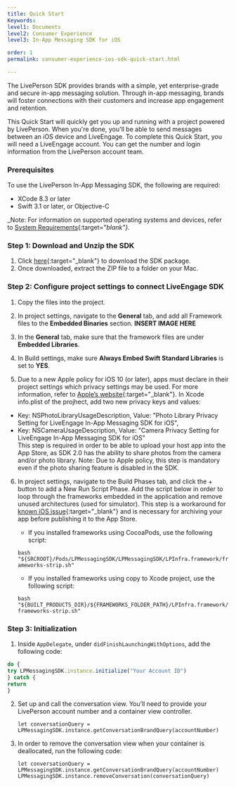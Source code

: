 ```yaml
---
title: Quick Start
Keywords:
level1: Documents
level2: Consumer Experience
level3: In-App Messaging SDK for iOS

order: 1
permalink: consumer-experience-ios-sdk-quick-start.html

---
```


The LivePerson SDK provides brands with a simple, yet enterprise-grade and secure in-app messaging solution. Through in-app messaging, brands will foster connections with their customers and increase app engagement and retention.

This Quick Start will quickly get you up and running with a project powered by LivePerson. When you're done, you'll be able to send messages between an iOS device and LiveEngage. To complete this Quick Start, you will need a LiveEngage account. You can get the number and login information from the LivePerson account team.

### Prerequisites

To use the LivePerson In-App Messaging SDK, the following are required:

* XCode 8.3 or later 
* Swift 3.1 or later, or Objective-C

_Note: For information on supported operating systems and devices, refer to [System Requirements](https://s3-eu-west-1.amazonaws.com/ce-sr/CA/Admin/Sys+req/System+requirements.pdf){:target="_blank"}._


### Step 1: Download and Unzip the SDK

1. Click [here](https://github.com/LivePersonInc/developers-community/tree/master/assets/iOS-Messaging-SDK){:target="_blank"} to download the SDK package.
2.  Once downloaded, extract the ZIP file to a folder on your Mac.

### Step 2: Configure project settings to connect LiveEngage SDK

1. Copy the files into the project.

2. In project settings, navigate to the **General** tab, and add all Framework files to the **Embedded Binaries** section. **INSERT IMAGE HERE**

3. In the **General** tab, make sure that the framework files are under **Embedded Libraries**.

4. In Build settings, make sure **Always Embed Swift Standard Libraries** is set to **YES**.

5. Due to a new Apple policy for iOS 10 (or later), apps must declare in their project 
settings which privacy settings may be used. For more information, refer to [Apple’s website](https://developer.apple.com/library/prerelease/content/documentation/General/Reference/InfoPlistKeyReference/Articles/CocoaKeys.html){:target="_blank"}. 
In Xcode info.plist of the projhect, add two new privacy keys and values: 
* Key: NSPhotoLibraryUsageDescription, Value: "Photo Library Privacy Setting for LiveEngage In-App Messaging SDK for iOS",
* Key: NSCameraUsageDescription, Value: "Camera Privacy Setting for LiveEngage In-App Messaging SDK for iOS"
<br>This step is required in order to be able to upload your host app into the App Store, as SDK 2.0 has the ability to share photos from the camera and/or photo library. 
Note: Due to Apple policy, this step is mandatory even if the photo sharing feature is disabled in the SDK. 

6. In project settings, navigate to the Build Phases tab, and click the + button to add a New Run Script Phase. Add the script below in order to loop through the frameworks embedded in the application and remove unused architectures (used for simulator). This step is a workaround for [known iOS issue](http://www.openradar.me/radar?id=6409498411401216){:target="_blank"} and is necessary for archiving your app before publishing it to the App Store.

	* If you installed frameworks using CocoaPods, use the following script: 

	`bash "${SRCROOT}/Pods/LPMessagingSDK/LPMessagingSDK/LPInfra.framework/frameworks-strip.sh"`

	* If you installed frameworks using copy to Xcode project, use the following script:

	`bash "${BUILT_PRODUCTS_DIR}/${FRAMEWORKS_FOLDER_PATH}/LPInfra.framework/frameworks-strip.sh"`

### Step 3: Initialization

1. Inside `AppDelegate`, under `didFinishLaunchingWithOptions`, add the following code:

```javascript
do {
try LPMessagingSDK.instance.initialize("Your Account ID")
} catch {
return
}
```

2. Set up and call the conversation view. You’ll need to provide your LivePerson account number and a container view controller. 


	`let conversationQuery = LPMessagingSDK.instance.getConversationBrandQuery(accountNumber)`

3. In order to remove the conversation view when your container is deallocated, run the following code:

	`let conversationQuery = LPMessagingSDK.instance.getConversationBrandQuery(accountNumber)
	 LPMessagingSDK.instance.removeConversation(conversationQuery)`

